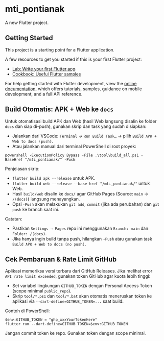 # mti_pontianak

A new Flutter project.

## Getting Started

This project is a starting point for a Flutter application.

A few resources to get you started if this is your first Flutter project:

- [Lab: Write your first Flutter app](https://docs.flutter.dev/get-started/codelab)
- [Cookbook: Useful Flutter samples](https://docs.flutter.dev/cookbook)

For help getting started with Flutter development, view the
[online documentation](https://docs.flutter.dev/), which offers tutorials,
samples, guidance on mobile development, and a full API reference.

## Build Otomatis: APK + Web ke `docs`

Untuk otomatisasi build APK dan Web (hasil Web langsung disalin ke folder `docs` dan siap di-push), gunakan skrip dan task yang sudah disiapkan:

- Jalankan dari VSCode: `Terminal` → `Run Build Task…` → pilih `Build APK + Web to docs (push)`.
- Atau jalankan manual dari terminal PowerShell di root proyek:

```
powershell -ExecutionPolicy Bypass -File .\tool\build_all.ps1 -BaseHref "/mti_pontianak/" -Push
```

Penjelasan skrip:
- `flutter build apk --release` untuk APK.
- `flutter build web --release --base-href "/mti_pontianak/"` untuk Web.
- Hasil `build/web` disalin ke `docs/` agar GitHub Pages (Source: `main` → `/(docs)`) langsung menayangkan.
- Opsi `-Push` akan melakukan `git add`, `commit` (jika ada perubahan) dan `git push` ke branch saat ini.

Catatan:
- Pastikan `Settings → Pages` repo ini menggunakan `Branch: main` dan `Folder: /(docs)`.
- Jika hanya ingin build tanpa push, hilangkan `-Push` atau gunakan task `Build APK + Web to docs (no push)`.

## Cek Pembaruan & Rate Limit GitHub

Aplikasi memeriksa versi terbaru dari GitHub Releases. Jika melihat error `API rate limit exceeded`, gunakan token GitHub agar kuota lebih tinggi:

- Set variabel lingkungan `GITHUB_TOKEN` dengan Personal Access Token (scope minimal `public_repo`).
- Skrip `tool/*.ps1` dan `tool/*.bat` akan otomatis meneruskan token ke aplikasi via `--dart-define=GITHUB_TOKEN=...` saat build.

Contoh di PowerShell:

```
$env:GITHUB_TOKEN = "ghp_xxxYourTokenHere"
flutter run --dart-define=GITHUB_TOKEN=$env:GITHUB_TOKEN
```

Jangan commit token ke repo. Gunakan token dengan scope minimal.

